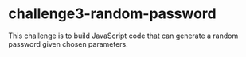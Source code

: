 # challenge3-random-password
This challenge is to build JavaScript code that can generate a random password given chosen parameters.
